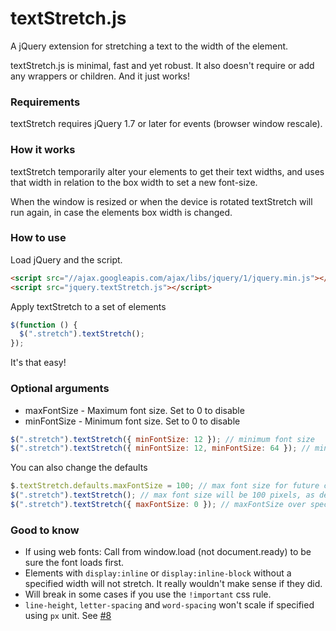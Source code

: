 # textStretch.js

A jQuery extension for stretching a text to the width of the element.

textStretch.js is minimal, fast and yet robust. It also doesn't require or add any wrappers or children. And it just works!

### Requirements
textStretch requires jQuery 1.7 or later for events (browser window rescale).

### How it works
textStretch temporarily alter your elements to get their text widths, and uses that width in relation to the box width to set a new font-size.

When the window is resized or when the device is rotated textStretch will run again, in case the elements box width is changed.

### How to use
Load jQuery and the script.

```html
<script src="//ajax.googleapis.com/ajax/libs/jquery/1/jquery.min.js"></script>
<script src="jquery.textStretch.js"></script>
```

Apply textStretch to a set of elements

```javascript
$(function () {
  $(".stretch").textStretch();
});
```

It's that easy!

### Optional arguments
* maxFontSize - Maximum font size. Set to 0 to disable
* minFontSize - Minimum font size. Set to 0 to disable

```javascript
$(".stretch").textStretch({ minFontSize: 12 }); // minimum font size
$(".stretch").textStretch({ minFontSize: 12, minFontSize: 64 }); // min & max font-size
```

You can also change the defaults

```javascript
$.textStretch.defaults.maxFontSize = 100; // max font size for future calls
$(".stretch").textStretch(); // max font size will be 100 pixels, as defined above
$(".stretch").textStretch({ maxFontSize: 0 }); // maxFontSize over specified (disabled)
```

### Good to know
* If using web fonts: Call from window.load (not document.ready) to be sure the font loads first.
* Elements with `display:inline` or `display:inline-block` without a specified width will not stretch. It really wouldn't make sense if they did.
* Will break in some cases if you use the `!important` css rule.
* `line-height`, `letter-spacing` and `word-spacing` won't scale if specified using `px` unit. See [#8](https://github.com/friday/textStretch.js/issues/8)